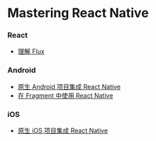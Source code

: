 Mastering React Native
===
### React

- [理解 Flux](https://danke77.github.io/2016/10/25/understanding-flux/)

### Android

- [原生 Android 项目集成 React Native](https://danke77.github.io/2016/10/17/react-native-embedding-android/)
- [在 Fragment 中使用 React Native](https://danke77.github.io/2016/11/23/react-native-inside-fragment/)

### iOS

- [原生 iOS 项目集成 React Native](https://danke77.github.io/2016/10/19/react-native-embedding-ios/)
